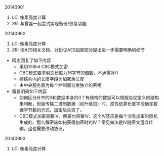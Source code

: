 20140901

1. *LC*: 像素亮度计算
2. *SR*: 与曾磊一起尝试实现备份/恢复功能

20140902

1. *LC*: 像素亮度计算
2. *SR*: 读AES相关文档，对协议AES加密部分提出进一步需要明确的细节
  - 鸣志回复了如下内容
    * 采用128bit CBC模式加密
    * CBC模式要求明文长度为16字节的倍数，不满需补0
    * 帧结构内的长度字段为加密后长度
    * 由中央服务器为每个控制器分发独立的密钥
  - 需要明确如下内容
    * 如何区分补齐的0和数据本身的0？有结构的数据可以根据协议定义的结构来判断，但是传输二进制数据（如升级包）时，原先依靠长度字段确定数据字节数的方式，加密后失效了。
    * CBC模式加密需要IV，解密也需要IV，这个IV还应是每个消息加密时随机生成的。那么解密端如何获得加密时的IV？常见做法是IV随密文遗弃传输，这也需要改动协议。

20140903

1. *LC*: 像素亮度计算

